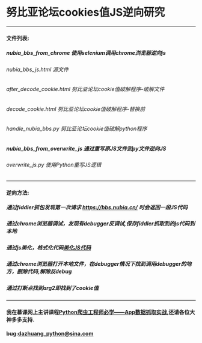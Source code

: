 # 努比亚论坛cookies值JS逆向研究
***
#### 文件列表:
##### nubia_bbs_from_chrome 使用selenium调用chrome浏览器逆向js
###### nubia_bbs_js.html 源文件
###### after_decode_cookie.html 努比亚论坛cookie值破解程序-破解文件
###### decode_cookie.html 努比亚论坛cookie值破解程序-替换前
###### handle_nubia_bbs.py 努比亚论坛cookie值破解python程序
##### nubia_bbs_from_overwrite_js 通过重写原JS文件到py文件逆向JS
###### overwrite_js.py 使用Python重写JS逻辑
***
#### 逆向方法:
##### 通过fiddler抓包发现第一次请求 https://bbs.nubia.cn/ 时会返回一段JS代码
##### 通过chrome浏览器调试，发现有debugger反调试,保存fiddler抓取到的js代码到本地
##### 通过js美化，格式化代码[美化JS代码](https://tool.lu/js/)
##### 通过chrome浏览器打开本地文件，在debugger情况下找到调用debugger的地方，删除代码,解除反debug
##### 通过打断点找到arg2即找到了cookie值

***
#### 我在慕课网上主讲课程[Python爬虫工程师必学——App数据抓取实战](https://coding.imooc.com/class/283.html),还请各位大神多多支持.
#### bug:dazhuang_python@sina.com
